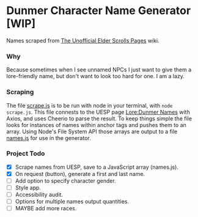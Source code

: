 # Dunmer Character Name Generator [WIP]

Names scraped from [The Unofficial Elder Scrolls Pages](https://en.uesp.net/wiki/Main_Page) wiki.

### Why

Because sometimes when I see unnamed NPCs I just want to give them a lore-friendly name, but don't want to look too hard for one. I am a lazy.

### Scraping

The file [scrape.js](./scrape.js) is to be run with node in your terminal, with `node scrape.js`.
This file connests to the UESP page [Lore:Dunmer Names](https://en.uesp.net/wiki/Lore:Dunmer_Names) with Axios, and uses Cheerio to parse the result. To keep things simple the file looks for instances of names within anchor tags and pushes them to an array. Using Node's File System API those arrays are output to a file [names.js](./src/names.js) for use in the generator.

### Project Todo
- [x] Scrape names from UESP, save to a JavaScript array (names.js).
- [x] On request (button), generate a first and last name.
- [ ] Add option to specify character gender.
- [ ] Style app.
- [ ] Accessibility audit.
- [ ] Options for multiple names output quantities.
- [ ] MAYBE add more races.
